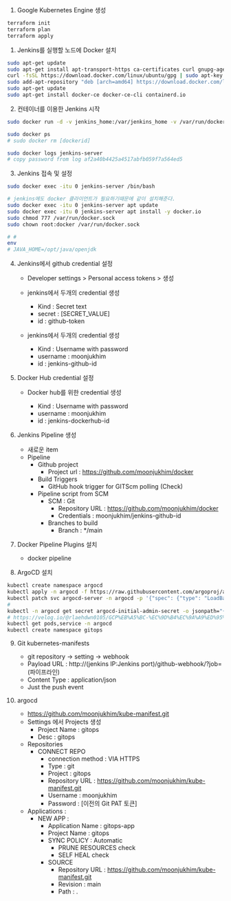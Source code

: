 1. Google Kubernetes Engine 생성

```bash
terraform init
terraform plan
terraform apply
```

1. Jenkins를 실행할 노드에 Docker 설치

```bash
sudo apt-get update
sudo apt-get install apt-transport-https ca-certificates curl gnupg-agent software-properties-common
curl -fsSL https://download.docker.com/linux/ubuntu/gpg | sudo apt-key add -
sudo add-apt-repository "deb [arch=amd64] https://download.docker.com/linux/ubuntu $(lsb_release -cs) stable"
sudo apt-get update
sudo apt-get install docker-ce docker-ce-cli containerd.io
```

2. 컨테이너를 이용한 Jenkins 시작

```bash
sudo docker run -d -v jenkins_home:/var/jenkins_home -v /var/run/docker.sock:/var/run/docker.sock  -p 8080:8080 -p 50000:50000 --restart=on-failure --name jenkins-server jenkins/jenkins:lts-jdk11

sudo docker ps
# sudo docker rm [dockerid]

sudo docker logs jenkins-server
# copy password from log af2a40b4425a4517abfb059f7a564ed5
```

3. Jenkins 접속 및 설정

```bash
sudo docker exec -itu 0 jenkins-server /bin/bash

# jenkins에도 docker 클라이언트가 필요하기때문에 같이 설치해준다.
sudo docker exec -itu 0 jenkins-server apt update
sudo docker exec -itu 0 jenkins-server apt install -y docker.io
sudo chmod 777 /var/run/docker.sock
sudo chown root:docker /var/run/docker.sock

# #
env
# JAVA_HOME=/opt/java/openjdk
```

4. Jenkins에서 github credential 설정

   - Developer settings > Personal access tokens > 생성
   - jenkins에서 두개의 credential 생성

     - Kind : Secret text
     - secret : [SECRET_VALUE]
     - id : github-token

   - jenkins에서 두개의 credential 생성
     - Kind : Username with password
     - username : moonjukhim
     - id : jenkins-github-id

5. Docker Hub credential 설정

   - Docker hub를 위한 credential 생성

     - Kind : Username with password
     - username : moonjukhim
     - id : jenkins-dockerhub-id

6. Jenkins Pipeline 생성

   - 새로운 item
   - Pipeline
     - Github project
       - Project url : https://github.com/moonjukhim/docker
     - Build Triggers
       - GitHub hook trigger for GITScm polling (Check)
     - Pipeline script from SCM
       - SCM : Git
         - Repository URL : https://github.com/moonjukhim/docker
         - Credentials : moonjukhim/jenkins-github-id
       - Branches to build
         - Branch : \*/main

7. Docker Pipeline Plugins 설치

   - docker pipeline

8. ArgoCD 설치

```bash
kubectl create namespace argocd
kubectl apply -n argocd -f https://raw.githubusercontent.com/argoproj/argo-cd/stable/manifests/install.yaml
kubectl patch svc argocd-server -n argocd -p '{"spec": {"type": "LoadBalancer"}}'
#
kubectl -n argocd get secret argocd-initial-admin-secret -o jsonpath="{.data.password}" | base64 –d ; echo
# https://velog.io/@rlaehdwn0105/GCP%EB%A5%BC-%EC%9D%B4%EC%9A%A9%ED%95%9C-Jenkins-ArgoCD-CICD-%EA%B5%AC%ED%98%84
kubectl get pods,service -n argocd
kubectl create namespace gitops
```

9. Git kubernetes-manifests

   - git repository -> setting -> webhook
   - Payload URL : http://(jenkins IP:Jenkins port)/github-webhook/?job=(파이프라인)
   - Content Type : application/json
   - Just the push event

10. argocd

    - https://github.com/moonjukhim/kube-manifest.git
    - Settings 에서 Projects 생성
      - Project Name : gitops
      - Desc : gitops
    - Repositories
      - CONNECT REPO
        - connection method : VIA HTTPS
        - Type : git
        - Project : gitops
        - Repository URL : https://github.com/moonjukhim/kube-manifest.git
        - Username : moonjukhim
        - Password : [이전의 Git PAT 토큰]
    - Applications :
      - NEW APP :
        - Application Name : gitops-app
        - Project Name : gitops
        - SYNC POLICY : Automatic
          - PRUNE RESOURCES check
          - SELF HEAL check
        - SOURCE
          - Repository URL : https://github.com/moonjukhim/kube-manifest.git
          - Revision : main
          - Path : .
